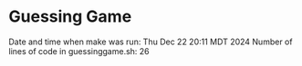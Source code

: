 # Guessing Game
Date and time when make was run: Thu Dec 22 20:11 MDT 2024
Number of lines of code in guessinggame.sh: 26
